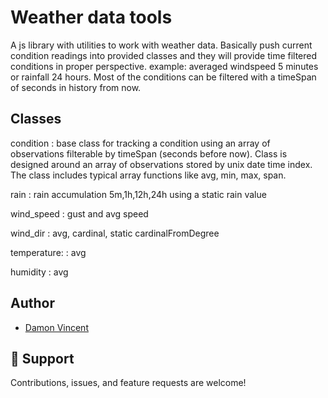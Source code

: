 # Weather data tools
A js library with utilities to work with weather data. Basically push current condition readings into provided classes and they will provide time filtered conditions in proper perspective. example: averaged windspeed 5 minutes or rainfall 24 hours. Most of the conditions can be filtered with a timeSpan of seconds in history from now.


## Classes

condition
: base class for tracking a condition using an array of observations filterable by timeSpan (seconds before now).  Class is designed around an array of observations stored by unix date time index. The class includes typical array functions like avg, min, max, span.

rain
: rain accumulation 5m,1h,12h,24h using a static rain value

wind_speed
: gust and avg speed

wind_dir
: avg, cardinal, static cardinalFromDegree 

temperature:
: avg

humidity
: avg


## Author

- [Damon Vincent](https://github.com/darsys "Damon Vincent")

## 🤝 Support

Contributions, issues, and feature requests are welcome!
